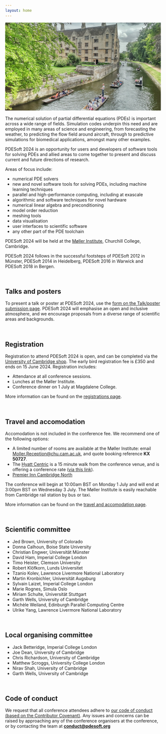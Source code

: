 ```yaml
---
layout: home
---
```


![Cambridge](/assets/images/cambridge-stock-image.jpg)

The numerical solution of partial differential equations (PDEs) is
important across a wide range of fields. Simulation codes underpin this
need and are employed in many areas of science and engineering, from
forecasting the weather, to predicting the flow field around aircraft,
through to predictive simulations for biomedical applications, amongst
many other examples.

PDESoft 2024 is an opportunity for users and developers of software
tools for solving PDEs and allied areas to come together to present and
discuss current and future directions of research.

Areas of focus include:

* numerical PDE solvers
* new and novel software tools for solving PDEs, including machine
  learning techniques
* parallel and high-performance computing, including at exascale
* algorithmic and software techniques for novel hardware
* numerical linear algebra and preconditioning
* model order reduction
* meshing tools
* data visualisation
* user interfaces to scientific software
* any other part of the PDE toolchain

PDESoft 2024 will be held at the [Møller Institute](/location/), Churchill
College, Cambridge.

PDESoft 2024 follows in the successful footsteps of PDESoft 2012 in
Münster, PDESoft 2014 in Heidelberg, PDESoft 2016 in Warwick and
PDESoft 2018 in Bergen.

&nbsp;

## Talks and posters

To present a talk or poster at PDESoft 2024, use the [form on the
Talk/poster submission page](/submit/). PDESoft 2024 will emphasise an
open and inclusive atmosphere, and we encourage proposals from a diverse
range of scientific areas and backgrounds.

&nbsp;

## Registration

Registration to attend PDESoft 2024 is open, and can be completed via the
[University of Cambridge shop](https://onlinesales.admin.cam.ac.uk/conferences-and-events/department-of-engineering/pde-soft/pdesoft-1-3-july-2024).
The early bird registration fee is £350 and ends on 15 June 2024. Registration includes:

* Attendance at all conference sessions.
* Lunches at the Møller Institute.
* Conference dinner on 1 July at Magdalene College.

More information can be found on the [registrations page](/register).

&nbsp;

## Travel and accomodation

Accomodation is not included in the conference fee. We recommend one of the following options:

* A limited number of rooms are available at the Møller Institute: email
  [Moller.Reception@chu.cam.ac.uk](Moller.Reception@chu.cam.ac.uk), and quote booking reference **KX 50727**.
* The [Hyatt Centric](https://www.hyatt.com/shop/rooms/stnct?location=Hyatt%20Centric%20Cambridge&checkinDate=2024-06-30&checkoutDate=2024-07-02&rooms=1&adults=1&kids=0&corp_id=G-ENG1)
  is a 15 minute walk from the conference venue, and is offering a conference rate ([via this link](https://www.hyatt.com/shop/rooms/stnct?location=Hyatt%20Centric%20Cambridge&checkinDate=2024-06-30&checkoutDate=2024-07-02&rooms=1&adults=1&kids=0&corp_id=G-ENG1)).
* [Premier Inn Cambridge North](https://www.premierinn.com/gb/en/hotels/england/cambridgeshire/cambridge/cambridge-north-girton.html)

The conference will begin at 10:00am BST on Monday 1 July and will end at 3:00pm BST on Wednesday 3 July.
The Møller Institute is easily reachable from Cambridge rail station by bus or taxi.

More information can be found on the [travel and accomodation page](/location).

&nbsp;

## Scientific committee

- Jed Brown, University of Colorado
- Donna Calhoun, Boise State University
- Christian Engwer, Universität Münster
- David Ham, Imperial College London
- Timo Heister, Clemson University
- Robert Klöfkorn, Lunds Universitet
- Tzanio Kolev, Lawrence Livermore National Laboratory
- Martin Kronbichler, Universität Augsburg
- Sylvain Laizet, Imperial College London
- Marie Rognes, Simula Oslo
- Miriam Schulte, Universität Stuttgart
- Garth Wells, University of Cambridge
- Michèle Weiland, Edinburgh Parallel Computing Centre
- Ulrike Yang, Lawrence Livermore National Laboratory

&nbsp;

## Local organising committee
- Jack Betteridge, Imperial College London
- Joe Dean, University of Cambridge
- Chris Richardson, University of Cambridge
- Matthew Scroggs, University College London
- Nirav Shah, University of Cambridge
- Garth Wells, University of Cambridge

&nbsp;

## Code of conduct

We request that all conference attendees adhere to [our code of conduct
(based on the Contributor Covenant)](/code-of-conduct/). Any issues and
concerns can be raised by approaching any of the conference organisers
at the conference, or by contacting the team at **[conduct@pdesoft.org](mailto:conduct@pdesoft.org)**
